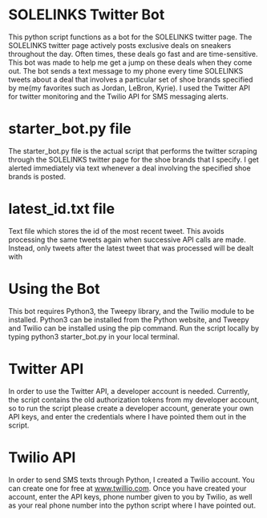 # SOLELINKS Twitter Bot
This python script functions as a bot for the SOLELINKS twitter page. The SOLELINKS twitter page actively posts exclusive deals on sneakers throughout the day. Often times, these deals go fast and are time-sensitive. This bot was made to help me get a jump on these deals when they come out. The bot sends a text message to my phone every time SOLELINKS tweets about a deal that involves a particular set of shoe brands specified by me(my favorites such as Jordan, LeBron, Kyrie). I used the Twitter API for twitter monitoring and the Twilio API for SMS messaging alerts.

# starter_bot.py file
The starter_bot.py file is the actual script that performs the twitter scraping through the SOLELINKS twitter page for the shoe brands that I specify. I get alerted immediately via text whenever a deal involving the specified shoe brands is posted.

# latest_id.txt file
Text file which stores the id of the most recent tweet. This avoids processing the same tweets again when successive API calls are made. Instead, only tweets after the latest tweet that was processed will be dealt with

# Using the Bot
This bot requires Python3, the Tweepy library, and the Twilio module to be installed.
Python3 can be installed from the Python website, and Tweepy and Twilio can be installed using the pip command.
Run the script locally by typing python3 starter_bot.py in your local terminal.

# Twitter API
In order to use the Twitter API, a developer account is needed. Currently, the script contains the old authorization tokens from my developer account, so to run the script please create a developer account, generate your own API keys, and enter the credentials where I have pointed them out in the script.

# Twilio API
In order to send SMS texts through Python, I created a Twilio account. You can create one for free at www.twillio.com.
Once you have created your account, enter the API keys, phone number given to you by Twilio, as well as your real phone number into the python script where I have pointed out.



